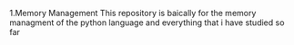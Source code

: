 1.Memory Management
This repository is baically for the memory managment of the python language and everything that i have studied so far
